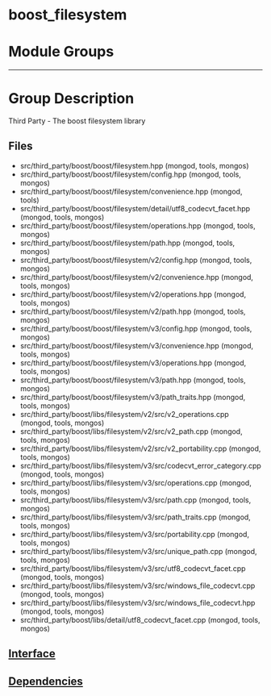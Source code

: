 # boost\_filesystem

# Module Groups

-------------

# Group Description
Third Party - The boost filesystem library

## Files
- src/third\_party/boost/boost/filesystem.hpp   (mongod, tools, mongos)
- src/third\_party/boost/boost/filesystem/config.hpp   (mongod, tools, mongos)
- src/third\_party/boost/boost/filesystem/convenience.hpp   (mongod, tools)
- src/third\_party/boost/boost/filesystem/detail/utf8\_codecvt\_facet.hpp   (mongod, tools, mongos)
- src/third\_party/boost/boost/filesystem/operations.hpp   (mongod, tools, mongos)
- src/third\_party/boost/boost/filesystem/path.hpp   (mongod, tools, mongos)
- src/third\_party/boost/boost/filesystem/v2/config.hpp   (mongod, tools, mongos)
- src/third\_party/boost/boost/filesystem/v2/convenience.hpp   (mongod, tools, mongos)
- src/third\_party/boost/boost/filesystem/v2/operations.hpp   (mongod, tools, mongos)
- src/third\_party/boost/boost/filesystem/v2/path.hpp   (mongod, tools, mongos)
- src/third\_party/boost/boost/filesystem/v3/config.hpp   (mongod, tools, mongos)
- src/third\_party/boost/boost/filesystem/v3/convenience.hpp   (mongod, tools, mongos)
- src/third\_party/boost/boost/filesystem/v3/operations.hpp   (mongod, tools, mongos)
- src/third\_party/boost/boost/filesystem/v3/path.hpp   (mongod, tools, mongos)
- src/third\_party/boost/boost/filesystem/v3/path\_traits.hpp   (mongod, tools, mongos)
- src/third\_party/boost/libs/filesystem/v2/src/v2\_operations.cpp   (mongod, tools, mongos)
- src/third\_party/boost/libs/filesystem/v2/src/v2\_path.cpp   (mongod, tools, mongos)
- src/third\_party/boost/libs/filesystem/v2/src/v2\_portability.cpp   (mongod, tools, mongos)
- src/third\_party/boost/libs/filesystem/v3/src/codecvt\_error\_category.cpp   (mongod, tools, mongos)
- src/third\_party/boost/libs/filesystem/v3/src/operations.cpp   (mongod, tools, mongos)
- src/third\_party/boost/libs/filesystem/v3/src/path.cpp   (mongod, tools, mongos)
- src/third\_party/boost/libs/filesystem/v3/src/path\_traits.cpp   (mongod, tools, mongos)
- src/third\_party/boost/libs/filesystem/v3/src/portability.cpp   (mongod, tools, mongos)
- src/third\_party/boost/libs/filesystem/v3/src/unique\_path.cpp   (mongod, tools, mongos)
- src/third\_party/boost/libs/filesystem/v3/src/utf8\_codecvt\_facet.cpp   (mongod, tools, mongos)
- src/third\_party/boost/libs/filesystem/v3/src/windows\_file\_codecvt.cpp   (mongod, tools, mongos)
- src/third\_party/boost/libs/filesystem/v3/src/windows\_file\_codecvt.hpp   (mongod, tools, mongos)
- src/third\_party/boost/libs/detail/utf8\_codecvt\_facet.cpp   (mongod, tools, mongos)

## [Interface](interface/0)

## [Dependencies](dependencies/0)
